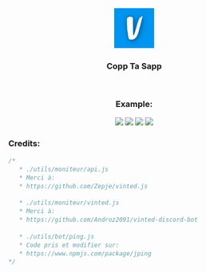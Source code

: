 
<div align="center">
    <img src="./public/assets/img/logo.ico" alt="Logo" width="80" height="80">
    <h3>Copp Ta Sapp</h3>
      
  <br>
  <h3>Example:</h3>
  <img width="30%" src="https://cdn.discordapp.com/attachments/937015753843044402/1070025689522258002/image.png">
  <img width="30%"  src="https://cdn.discordapp.com/attachments/937015753843044402/1070025724179775668/image.png">
  <img width="30%"  src="https://cdn.discordapp.com/attachments/937015753843044402/1070025608614125589/image.png">
      <img width="70%"  src="https://cdn.discordapp.com/attachments/937015753843044402/1070025894112006294/image.png">

</div>


<h3>Credits:</h3>  

```js
/* 
   * ./utils/moniteur/api.js
   * Merci à:
   * https://github.com/Zepje/vinted.js
   
   * ./utils/moniteur/vinted.js
   * Merci à:
   * https://github.com/Androz2091/vinted-discord-bot
   
   * ./utils/bot/ping.js
   * Code pris et modifier sur:
   * https://www.npmjs.com/package/jping
*/    
```
